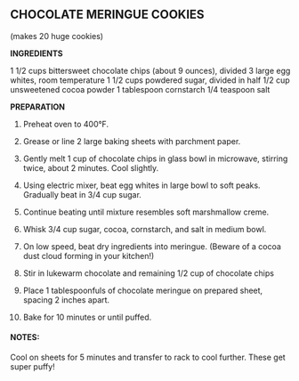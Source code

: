 ## CHOCOLATE MERINGUE COOKIES

(makes 20 huge cookies)

**INGREDIENTS**

1 1/2 cups bittersweet chocolate chips (about 9 ounces), divided
3 large egg whites, room temperature
1 1/2 cups powdered sugar, divided in half
1/2 cup unsweetened cocoa powder
1 tablespoon cornstarch
1/4 teaspoon salt

**PREPARATION**

1. Preheat oven to 400°F. 
2. Grease or line 2 large baking sheets with parchment paper.
3. Gently melt 1 cup of chocolate chips in glass bowl in microwave, stirring twice, about 2 minutes. Cool slightly.
4. Using electric mixer, beat egg whites in large bowl to soft peaks. Gradually beat in 3/4 cup sugar. 
5. Continue beating until mixture resembles soft marshmallow creme. 
6. Whisk 3/4 cup sugar, cocoa, cornstarch, and salt in medium bowl.
7. On low speed, beat dry ingredients into meringue. (Beware of a cocoa dust cloud forming in your kitchen!)
8. Stir in lukewarm chocolate and remaining 1/2 cup of chocolate chips

9. Place 1 tablespoonfuls of chocolate meringue on prepared sheet, spacing 2 inches apart. 
10. Bake for 10 minutes or until puffed. 

#### NOTES: 
Cool on sheets for 5 minutes and transfer to rack to cool further.  These get super puffy!
